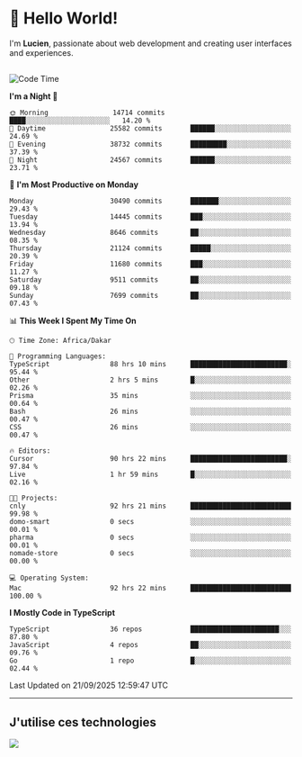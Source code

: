 # 👋 Hello World!

I'm **Lucien**, passionate about web development and creating user interfaces and experiences.

##

<!--START_SECTION:waka-->
![Code Time](http://img.shields.io/badge/Code%20Time-3%2C821%20hrs%2011%20mins-blue)

**I'm a Night 🦉** 

```text
🌞 Morning                14714 commits       ████░░░░░░░░░░░░░░░░░░░░░   14.20 % 
🌆 Daytime                25582 commits       ██████░░░░░░░░░░░░░░░░░░░   24.69 % 
🌃 Evening                38732 commits       █████████░░░░░░░░░░░░░░░░   37.39 % 
🌙 Night                  24567 commits       ██████░░░░░░░░░░░░░░░░░░░   23.71 % 
```
📅 **I'm Most Productive on Monday** 

```text
Monday                   30490 commits       ███████░░░░░░░░░░░░░░░░░░   29.43 % 
Tuesday                  14445 commits       ███░░░░░░░░░░░░░░░░░░░░░░   13.94 % 
Wednesday                8646 commits        ██░░░░░░░░░░░░░░░░░░░░░░░   08.35 % 
Thursday                 21124 commits       █████░░░░░░░░░░░░░░░░░░░░   20.39 % 
Friday                   11680 commits       ███░░░░░░░░░░░░░░░░░░░░░░   11.27 % 
Saturday                 9511 commits        ██░░░░░░░░░░░░░░░░░░░░░░░   09.18 % 
Sunday                   7699 commits        ██░░░░░░░░░░░░░░░░░░░░░░░   07.43 % 
```


📊 **This Week I Spent My Time On** 

```text
🕑︎ Time Zone: Africa/Dakar

💬 Programming Languages: 
TypeScript               88 hrs 10 mins      ████████████████████████░   95.44 % 
Other                    2 hrs 5 mins        █░░░░░░░░░░░░░░░░░░░░░░░░   02.26 % 
Prisma                   35 mins             ░░░░░░░░░░░░░░░░░░░░░░░░░   00.64 % 
Bash                     26 mins             ░░░░░░░░░░░░░░░░░░░░░░░░░   00.47 % 
CSS                      26 mins             ░░░░░░░░░░░░░░░░░░░░░░░░░   00.47 % 

🔥 Editors: 
Cursor                   90 hrs 22 mins      ████████████████████████░   97.84 % 
Live                     1 hr 59 mins        █░░░░░░░░░░░░░░░░░░░░░░░░   02.16 % 

🐱‍💻 Projects: 
cnly                     92 hrs 21 mins      █████████████████████████   99.98 % 
domo-smart               0 secs              ░░░░░░░░░░░░░░░░░░░░░░░░░   00.01 % 
pharma                   0 secs              ░░░░░░░░░░░░░░░░░░░░░░░░░   00.01 % 
nomade-store             0 secs              ░░░░░░░░░░░░░░░░░░░░░░░░░   00.00 % 

💻 Operating System: 
Mac                      92 hrs 22 mins      █████████████████████████   100.00 % 
```

**I Mostly Code in TypeScript** 

```text
TypeScript               36 repos            ██████████████████████░░░   87.80 % 
JavaScript               4 repos             ██░░░░░░░░░░░░░░░░░░░░░░░   09.76 % 
Go                       1 repo              █░░░░░░░░░░░░░░░░░░░░░░░░   02.44 % 
```




 Last Updated on 21/09/2025 12:59:47 UTC
<!--END_SECTION:waka-->
---

## J'utilise ces technologies

<p align="left">
  <a href="https://skillicons.dev">
    <img src="https://skillicons.dev/icons?i=ts,js,go,ruby,css,scss,tailwind,react,vite,nextjs,docker,figma,ableton" />
  </a>
</p>

